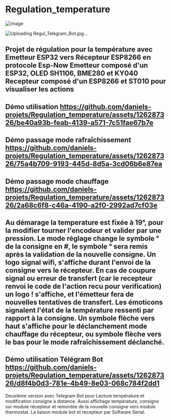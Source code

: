 # Regulation_temperature

![image](https://github.com/daniels-projets/Regulation_temperature/assets/126287326/78cef19c-0ddd-4897-9b21-395d7aba1606)

![Uploading Regul_Telegram_Bot.jpg…]()


Projet de régulation pour la température avec Emetteur ESP32 vers Récepteur ESP8266 en protocole Esp-Now
Emetteur composé d'un ESP32, OLED SH1106, BME280 et KY040
Recepteur composé d'un ESP8266 et ST010 pour visualiser les actions
-
Démo utilisation
https://github.com/daniels-projets/Regulation_temperature/assets/126287326/be40a93b-feab-4139-a571-7c51fae67b7e
-
Démo passage mode rafraîchissement
https://github.com/daniels-projets/Regulation_temperature/assets/126287326/75a4b709-9193-445d-8d5a-3cd06b6e87ea
-
Démo passage mode chauffage
https://github.com/daniels-projets/Regulation_temperature/assets/126287326/2a68c6f8-c46a-4190-a2f0-2992ad7cf03e
-
Au démarage la temperature est fixée à 19°, pour la modifier tourner l'encodeur et valider par une pression.
Le mode réglage change le symbole ° de la consigne en #, le symbole ° sera remis après la validation de la nouvelle consigne.
Un logo signal wifi, s'affiche durant l'envoi de la consigne vers le récepteur.
En cas de coupure signal ou erreur de transfert (car le recepteur renvoi le code de l'action recu pour verification) un logo ! s'affiche,
et l'émetteur fera de nouvelles tentatives de transfert.
Les émoticons signalent l'état de la température ressenti par rapport à la consigne.
Un symbole flèche vers haut s'affiche pour le déclanchement mode chauffage du récepteur, ou symbole flèche vers le bas pour le mode rafraîchissement déclanché.
-
Démo utilisation Télégram Bot
https://github.com/daniels-projets/Regulation_temperature/assets/126287326/d8f4b0d3-781e-4b49-8e03-068c784f2dd1
-
Deuxième version avec Telegram Bot pour Lecture température et modification consigne à distance.
Aussi affichage température, consigne sur module récepteur et remontée de la nouvelle consigne vers module thermostat.
La liaison module bot et recepteur par Software Serial.





